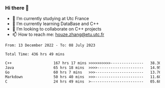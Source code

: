 ### Hi there 👋
- 🔭 I’m currently studying at Utc France
- 🌱 I’m currently learning DataBase and C++
- 👯 I’m looking to collaborate on C++ projects
- 📫 How to reach me: houze.zhang@etu.utc.fr

<!--START_SECTION:waka-->

```txt
From: 13 December 2022 - To: 08 July 2023

Total Time: 436 hrs 49 mins

C++                   167 hrs 17 mins >>>>>>>>>>---------------   38.30 %
Java                  65 hrs 18 mins  >>>>---------------------   14.95 %
Go                    60 hrs 7 mins   >>>----------------------   13.76 %
Markdown              50 hrs 40 mins  >>>----------------------   11.60 %
C                     24 hrs 49 mins  >------------------------   05.68 %
```

<!--END_SECTION:waka-->
